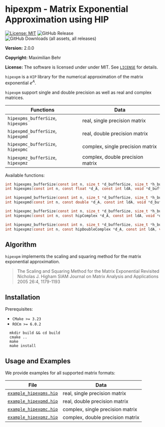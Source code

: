 # hipexpm - Matrix Exponential Approximation using HIP

 [![License: MIT](https://img.shields.io/badge/License-MIT-yellow.svg)](https://opensource.org/licenses/MIT)
 ![GitHub Release](https://img.shields.io/github/v/release/maximilianbehr/hipexpm?display_name=release&style=flat)
 ![GitHub Downloads (all assets, all releases)](https://img.shields.io/github/downloads/maximilianbehr/hipexpm/total)

**Version:** 2.0.0

**Copyright:** Maximilian Behr

**License:** The software is licensed under under MIT. See [`LICENSE`](LICENSE) for details.

`hipexpm` is a `HIP` library for the numerical approximation of the matrix exponential $e^A$.

`hipexpm` support single and double precision as well as real and complex matrices.


| Functions                          | Data                             |
| -----------------------------------|----------------------------------|
| `hipexpms_bufferSize`, `hipexpms`  | real, single precision matrix    |
| `hipexpmd_bufferSize`, `hipexpmd`  | real, double precision matrix    |
| `hipexpmc_bufferSize`, `hipexpmc`  | complex, single precision matrix |
| `hipexpmz_bufferSize`, `hipexpmz`  | complex, double precision matrix |


Available functions:

```C
int hipexpms_bufferSize(const int n, size_t *d_bufferSize, size_t *h_bufferSize);
int hipexpms(const int n, const float *d_A, const int ldA, void *d_buffer, void *h_buffer, float *d_expmA, const int ldexpmA);
```
```C
int hipexpmd_bufferSize(const int n, size_t *d_bufferSize, size_t *h_bufferSize);
int hipexpmd(const int n, const double *d_A, const int ldA, void *d_buffer, void *h_buffer, double *d_expmA, const int ldexpmA);
```
```C
int hipexpmc_bufferSize(const int n, size_t *d_bufferSize, size_t *h_bufferSize);
int hipexpmc(const int n, const hipComplex *d_A, const int ldA, void *d_buffer, void *h_buffer, hipComplex *d_expmA, const int ldexpmA);
```
```C
int hipexpmz_bufferSize(const int n, size_t *d_bufferSize, size_t *h_bufferSize);
int hipexpmz(const int n, const hipDoubleComplex *d_A, const int ldA, void *d_buffer, void *h_buffer, hipDoubleComplex *d_expmA, const int ldexpmA);
```



## Algorithm

`hipexpm` implements the scaling and squaring method for the matrix exponential approximation. 

> The Scaling and Squaring Method for the Matrix Exponential Revisited
Nicholas J. Higham
SIAM Journal on Matrix Analysis and Applications 2005 26:4, 1179-1193 


## Installation

Prerequisites:
 * `CMake >= 3.23`
 * `ROCm >= 6.0.2`

```shell
  mkdir build && cd build
  cmake ..
  make
  make install
```

## Usage and Examples

We provide examples for all supported matrix formats:

  
| File                                           | Data                             |
| -----------------------------------------------|----------------------------------|
| [`example_hipexpms.hip`](example_hipexpms.hip) | real, single precision matrix    |
| [`example_hipexpmd.hip`](example_hipexpmd.hip) | real, double precision matrix    |
| [`example_hipexpmc.hip`](example_hipexpmc.hip) | complex, single precision matrix |
| [`example_hipexpmz.hip`](example_hipexpmz.hip) | complex, double precision matrix |

